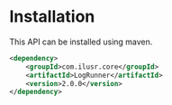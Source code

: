 # Installation
This API can be installed using maven.

``` xml
<dependency>
	<groupId>com.ilusr.core</groupId>
	<artifactId>LogRunner</artifactId>
	<version>2.0.0</version>
</dependency>
```